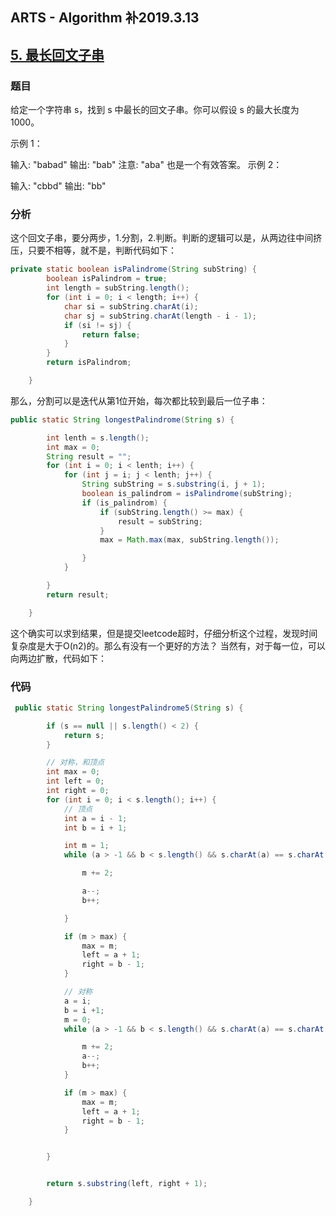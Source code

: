 ## ARTS - Algorithm 补2019.3.13

## [5. 最长回文子串](https://leetcode-cn.com/problems/longest-palindromic-substring/)

### 题目

给定一个字符串 s，找到 s 中最长的回文子串。你可以假设 s 的最大长度为 1000。

示例 1：

输入: "babad"
输出: "bab"
注意: "aba" 也是一个有效答案。
示例 2：

输入: "cbbd"
输出: "bb"

### 分析

这个回文子串，要分两步，1.分割，2.判断。判断的逻辑可以是，从两边往中间挤压，只要不相等，就不是，判断代码如下：

```java
private static boolean isPalindrome(String subString) {
        boolean isPalindrom = true;
        int length = subString.length();
        for (int i = 0; i < length; i++) {
            char si = subString.charAt(i);
            char sj = subString.charAt(length - i - 1);
            if (si != sj) {
                return false;
            }
        }
        return isPalindrom;

    }
```

那么，分割可以是迭代从第1位开始，每次都比较到最后一位子串：

```java
public static String longestPalindrome(String s) {

        int lenth = s.length();
        int max = 0;
        String result = "";
        for (int i = 0; i < lenth; i++) {
            for (int j = i; j < lenth; j++) {
                String subString = s.substring(i, j + 1);
                boolean is_palindrom = isPalindrome(subString);
                if (is_palindrom) {
                    if (subString.length() >= max) {
                        result = subString;
                    }
                    max = Math.max(max, subString.length());

                }
            }

        }
        return result;

    }
```

这个确实可以求到结果，但是提交leetcode超时，仔细分析这个过程，发现时间复杂度是大于O(n2)的。那么有没有一个更好的方法？ 当然有，对于每一位，可以向两边扩散，代码如下：



### 代码

```java
 public static String longestPalindrome5(String s) {

        if (s == null || s.length() < 2) {
            return s;
        }

        // 对称，和顶点
        int max = 0;
        int left = 0;
        int right = 0;
        for (int i = 0; i < s.length(); i++) {
            // 顶点
            int a = i - 1;
            int b = i + 1;

            int m = 1;
            while (a > -1 && b < s.length() && s.charAt(a) == s.charAt(b)) {

                m += 2;

                a--;
                b++;

            }

            if (m > max) {
                max = m;
                left = a + 1;
                right = b - 1;
            }

            // 对称
            a = i;
            b = i +1;
            m = 0;
            while (a > -1 && b < s.length() && s.charAt(a) == s.charAt(b)) {

                m += 2;
                a--;
                b++;
            }

            if (m > max) {
                max = m;
                left = a + 1;
                right = b - 1;
            }


        }


        return s.substring(left, right + 1);

    }
```

